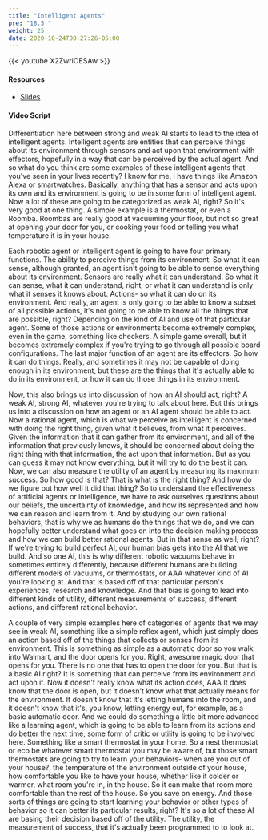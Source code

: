```yaml
---
title: "Intelligent Agents"
pre: "18.5 "
weight: 25
date: 2020-10-24T00:27:26-05:00
---
```


{{< youtube X2ZwriOESAw >}}


#### Resources
* [Slides](../slides/ArtificialIntelligence.pdf)

#### Video Script

Differentiation here between strong and weak AI starts to lead to the idea of intelligent agents. Intelligent agents are entities that can perceive things about its environment through sensors and act upon that environment with effectors, hopefully in a way that can be perceived by the actual agent. And so what do you think are some examples of these intelligent agents that you've seen in your lives recently? I know for me, I have things like Amazon Alexa or smartwatches. Basically, anything that has a sensor and acts upon its own and its environment is going to be in some form of intelligent agent. Now a lot of these are going to be categorized as weak AI, right? So it's very good at one thing. A simple example is a thermostat, or even a Roomba. Roombas are really good at vacuuming your floor, but not so great at opening your door for you, or cooking your food or telling you what temperature it is in your house. 

Each robotic agent or intelligent agent is going to have four primary functions. The ability to perceive things from its environment. So what it can sense, although granted, an agent isn't going to be able to sense everything about its environment. Sensors are really what it can understand. So what it can sense, what it can understand, right, or what it can understand is only what it senses it knows about. Actions- so what it can do on its environment. And really, an agent is only going to be able to know a subset of all possible actions, it's not going to be able to know all the things that are possible, right? Depending on the kind of AI and use of that particular agent. Some of those actions or environments become extremely complex, even in the game, something like checkers. A simple game overall, but it becomes extremely complex if you're trying to go through all possible board configurations. The last major function of an agent are its effectors. So how it can do things. Really, and sometimes it may not be capable of doing enough in its environment, but these are the things that it's actually able to do in its environment, or how it can do those things in its environment. 

Now, this also brings us into discussion of how an AI should act, right? A weak AI, strong AI, whatever you're trying to talk about here. But this brings us into a discussion on how an agent or an AI agent should be able to act. Now a rational agent, which is what we perceive as intelligent is concerned with doing the right thing, given what it believes, from what it perceives. Given the information that it can gather from its environment, and all of the information that previously knows, it should be concerned about doing the right thing with that information, the act upon that information. But as you can guess it may not know everything, but it will try to do the best it can. Now, we can also measure the utility of an agent by measuring its maximum success. So how good is that? That is what is the right thing? And how do we figure out how well it did that thing? So to understand the effectiveness of artificial agents or intelligence, we have to ask ourselves questions about our beliefs, the uncertainty of knowledge, and how its represented and how we can reason and learn from it. And by studying our own rational behaviors, that is why we as humans do the things that we do, and we can hopefully better understand what goes on into the decision making process and how we can build better rational agents. But in that sense as well, right? If we're trying to build perfect AI, our human bias gets into the AI that we build. And so one AI, this is why different robotic vacuums behave in sometimes entirely differently, because different humans are building different models of vacuums, or thermostats, or AAA whatever kind of AI you're looking at. And that is based off of that particular person's experiences, research and knowledge. And that bias is going to lead into different kinds of utility, different measurements of success, different actions, and different rational behavior. 

A couple of very simple examples here of categories of agents that we may see in weak AI, something like a simple reflex agent, which just simply does an action based off of the things that collects or senses from its environment. This is something as simple as a automatic door so you walk into Walmart, and the door opens for you. Right, awesome magic door that opens for you. There is no one that has to open the door for you. But that is a basic AI right? It is something that can perceive from its environment and act upon it. Now it doesn't really know what its action does, AAA It does know that the door is open, but it doesn't know what that actually means for the environment. It doesn't know that it's letting humans into the room, and it doesn't know that it's, you know, letting energy out, for example, as a basic automatic door. And we could do something a little bit more advanced like a learning agent, which is going to be able to learn from its actions and do better the next time, some form of critic or utility is going to be involved here. Something like a smart thermostat in your home. So a nest thermostat or eco be whatever smart thermostat you may be aware of, but those smart thermostats are going to try to learn your behaviors- when are you out of your house?, the temperature of the environment outside of your house, how comfortable you like to have your house, whether like it colder or warmer, what room you're in, in the house. So it can make that room more comfortable than the rest of the house. So you save on energy. And those sorts of things are going to start learning your behavior or other types of behavior so it can better its particular results, right? It's so a lot of these AI are basing their decision based off of the utility. The utility, the measurement of success, that it's actually been programmed to to look at. 